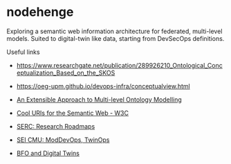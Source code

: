 # nodehenge
Exploring a semantic web information architecture for federated, multi-level models. Suited to digital-twin like data, starting from DevSecOps definitions.

Useful links
- https://www.researchgate.net/publication/289926210_Ontological_Conceptualization_Based_on_the_SKOS
- https://oeg-upm.github.io/devops-infra/conceptualview.html
-  [An Extensible Approach to Multi-level Ontology Modelling](https://www.google.com/url?sa=t&source=web&rct=j&opi=89978449&url=https://www.scitepress.org/Papers/2021/106842/106842.pdf&ved=2ahUKEwjCzdWi3_b_AhVeTEEAHSBbCUAQFnoECCgQAQ&usg=AOvVaw2XSpXQNa9kHgsEuktyRPOh)

- [Cool URIs for the Semantic Web - W3C](https://www.w3.org/TR/cooluris/)


- [SERC: Research Roadmaps](https://sercuarc.org/research-roadmaps/)
- [SEI CMU: ModDevOps, TwinOps](https://apps.dtic.mil/sti/trecms/pdf/AD1123954.pdf)
- [BFO and Digital Twins](https://deliverypdf.ssrn.com/delivery.php?ID=556009073006106088013120082068098078024081022041024036031089114103121086014069089024099002021039108007045067110006086091007126104036001013036116104028089023000115094041060084090065095006107121124024124096086103108097001119076120069003015119121082027068&EXT=pdf&INDEX=TRUE)

